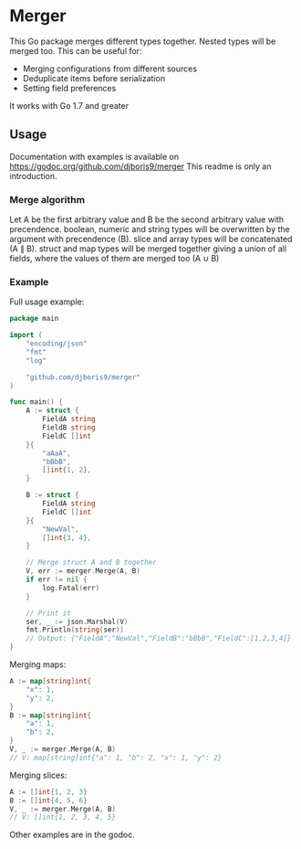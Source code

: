 # Merger
This Go package merges different types together. Nested types will be merged too.
This can be useful for:

* Merging configurations from different sources
* Deduplicate items before serialization
* Setting field preferences

It works with Go 1.7 and greater

## Usage
Documentation with examples is available on https://godoc.org/github.com/djboris9/merger
This readme is only an introduction.

### Merge algorithm
Let A be the first arbitrary value and B be the second arbitrary value with precendence.
boolean, numeric and string types will be overwritten by the argument with precendence (B).
slice and array types will be concatenated (A ∥ B).
struct and map types will be merged together giving a union of all fields, where the values of them are merged too (A ∪ B)

### Example
Full usage example:
```Go
package main

import (
	"encoding/json"
	"fmt"
	"log"

	"github.com/djboris9/merger"
)

func main() {
	A := struct {
		FieldA string
		FieldB string
		FieldC []int
	}{
		"aAaA",
		"bBbB",
		[]int{1, 2},
	}

	B := struct {
		FieldA string
		FieldC []int
	}{
		"NewVal",
		[]int{3, 4},
	}

	// Merge struct A and B together
	V, err := merger.Merge(A, B)
	if err != nil {
		log.Fatal(err)
	}

	// Print it
	ser, _ := json.Marshal(V)
	fmt.Println(string(ser))
	// Output: {"FieldA":"NewVal","FieldB":"bBbB","FieldC":[1,2,3,4]}
}
```

Merging maps:
```Go
A := map[string]int{
	"x": 1,
	"y": 2,
}
B := map[string]int{
	"a": 1,
	"b": 2,
}
V, _ := merger.Merge(A, B)
// V: map[string]int{"a": 1, "b": 2, "x": 1, "y": 2}
```

Merging slices:
```Go
A := []int{1, 2, 3}
B := []int{4, 5, 6}
V, _ := merger.Merge(A, B)
// V: []int{1, 2, 3, 4, 5}
```

Other examples are in the godoc.
